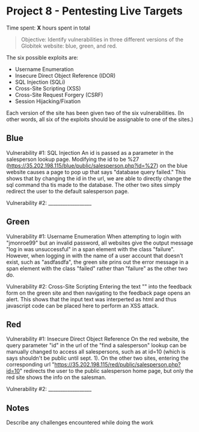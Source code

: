 # Project 8 - Pentesting Live Targets

Time spent: **X** hours spent in total

> Objective: Identify vulnerabilities in three different versions of the Globitek website: blue, green, and red.

The six possible exploits are:
* Username Enumeration
* Insecure Direct Object Reference (IDOR)
* SQL Injection (SQLi)
* Cross-Site Scripting (XSS)
* Cross-Site Request Forgery (CSRF)
* Session Hijacking/Fixation

Each version of the site has been given two of the six vulnerabilities. (In other words, all six of the exploits should be assignable to one of the sites.)

## Blue

  Vulnerability #1: SQL Injection
  An id is passed as a parameter in the salesperson lookup page. Modifying the id to be %27 (https://35.202.198.115/blue/public/salesperson.php?id=%27) on the blue website causes a page to pop up that says "database query failed." This shows that by changing the id in the url, we are able to directly change the sql command tha tis made to the database. The other two sites simply redirect the user to the default salesperson page.

Vulnerability #2: __________________


## Green

Vulnerability #1: Username Enumeration
When attempting to login with "jmonroe99" but an invalid password, all websites give the output message "log in was unsuccessful" in a span element with the class "failure". However, when logging in with the name of a user account that doesn't exist, such as "asdfasdfa", the green site prins out the error message in a span element with the class "failed" rather than "failure" as the other two do. 

Vulnerability #2: Cross-Site Scripting
Entering the text "<script>alert('Michael found the XSS!');</script>" into the feedback form on the green site and then navigating to the feedback page opens an alert. This shows that the input text was interperted as html and thus javascript code can be placed here to perform an XSS attack.


## Red

Vulnerability #1: Insecure Direct Object Reference
On the red website, the query parameter "id" in the url of the "find a salesperson" lookup can be manually changed to access all salespersons, such as at id=10 (which is says shouldn't be public until sept. 1). On the other two sites, entering the corresponding url "https://35.202.198.115/red/public/salesperson.php?id=10" redirects the user to the public salesperson home page, but only the red site shows the info on the salesman. 

Vulnerability #2: __________________


## Notes

Describe any challenges encountered while doing the work
